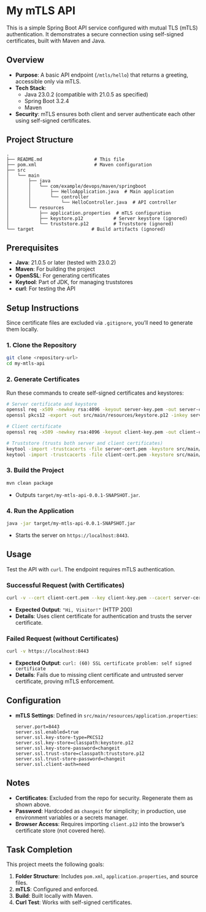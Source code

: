 # My mTLS API

This is a simple Spring Boot API service configured with mutual TLS (mTLS) authentication. It demonstrates a secure connection using self-signed certificates, built with Maven and Java.

## Overview
- **Purpose**: A basic API endpoint (`/mtls/hello`) that returns a greeting, accessible only via mTLS.
- **Tech Stack**:
  - Java 23.0.2 (compatible with 21.0.5 as specified)
  - Spring Boot 3.2.4
  - Maven
- **Security**: mTLS ensures both client and server authenticate each other using self-signed certificates.

## Project Structure
```
.
├── README.md                   # This file
├── pom.xml                     # Maven configuration
├── src
│   └── main
│       ├── java
│       │   └── com/example/devops/maven/springboot
│       │       ├── HelloApplication.java  # Main application
│       │       └── controller
│       │           └── HelloController.java  # API controller
│       └── resources
│           ├── application.properties  # mTLS configuration
│           ├── keystore.p12           # Server keystore (ignored)
│           └── truststore.p12         # Truststore (ignored)
└── target                     # Build artifacts (ignored)
```

## Prerequisites
- **Java**: 21.0.5 or later (tested with 23.0.2)
- **Maven**: For building the project
- **OpenSSL**: For generating certificates
- **Keytool**: Part of JDK, for managing truststores
- **curl**: For testing the API

## Setup Instructions
Since certificate files are excluded via `.gitignore`, you’ll need to generate them locally.

### 1. Clone the Repository
```bash
git clone <repository-url>
cd my-mtls-api
```

### 2. Generate Certificates
Run these commands to create self-signed certificates and keystores:
```bash
# Server certificate and keystore
openssl req -x509 -newkey rsa:4096 -keyout server-key.pem -out server-cert.pem -days 365 -nodes -subj "/CN=localhost"
openssl pkcs12 -export -out src/main/resources/keystore.p12 -inkey server-key.pem -in server-cert.pem -password pass:changeit

# Client certificate
openssl req -x509 -newkey rsa:4096 -keyout client-key.pem -out client-cert.pem -days 365 -nodes -subj "/CN=client"

# Truststore (trusts both server and client certificates)
keytool -import -trustcacerts -file server-cert.pem -keystore src/main/resources/truststore.p12 -storepass changeit -noprompt -alias server-cert
keytool -import -trustcacerts -file client-cert.pem -keystore src/main/resources/truststore.p12 -storepass changeit -noprompt -alias client-cert
```

### 3. Build the Project
```bash
mvn clean package
```
- Outputs `target/my-mtls-api-0.0.1-SNAPSHOT.jar`.

### 4. Run the Application
```bash
java -jar target/my-mtls-api-0.0.1-SNAPSHOT.jar
```
- Starts the server on `https://localhost:8443`.

## Usage
Test the API with `curl`. The endpoint requires mTLS authentication.

### Successful Request (with Certificates)
```bash
curl -v --cert client-cert.pem --key client-key.pem --cacert server-cert.pem "https://localhost:8443/mtls/hello?name=Visitor"
```
- **Expected Output**: `"Hi, Visitor!"` (HTTP 200)
- **Details**: Uses client certificate for authentication and trusts the server certificate.

### Failed Request (without Certificates)
```bash
curl -v https://localhost:8443
```
- **Expected Output**: `curl: (60) SSL certificate problem: self signed certificate`
- **Details**: Fails due to missing client certificate and untrusted server certificate, proving mTLS enforcement.

## Configuration
- **mTLS Settings**: Defined in `src/main/resources/application.properties`:
  ```
  server.port=8443
  server.ssl.enabled=true
  server.ssl.key-store-type=PKCS12
  server.ssl.key-store=classpath:keystore.p12
  server.ssl.key-store-password=changeit
  server.ssl.trust-store=classpath:truststore.p12
  server.ssl.trust-store-password=changeit
  server.ssl.client-auth=need
  ```

## Notes
- **Certificates**: Excluded from the repo for security. Regenerate them as shown above.
- **Password**: Hardcoded as `changeit` for simplicity; in production, use environment variables or a secrets manager.
- **Browser Access**: Requires importing `client.p12` into the browser’s certificate store (not covered here).

## Task Completion
This project meets the following goals:
1. **Folder Structure**: Includes `pom.xml`, `application.properties`, and source files.
2. **mTLS**: Configured and enforced.
3. **Build**: Built locally with Maven.
4. **Curl Test**: Works with self-signed certificates.
